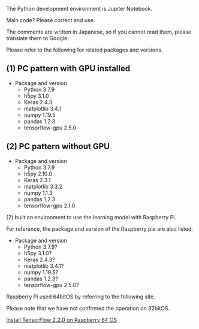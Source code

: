 The Python development environment is Jupiter Notebook.

Main code? Please correct and use.

The comments are written in Japanese, so if you cannot read them, please translate them to Google.

Please refer to the following for related packages and versions.
## (1) PC pattern with GPU installed
- Package and version
    - Python                  3.7.9
    - h5py                    3.1.0
    - Keras                   2.4.3
    - matplotlib              3.4.1
    - numpy                   1.19.5
    - pandas                  1.2.3
    - tensorflow-gpu          2.5.0

## (2) PC pattern without GPU
- Package and version
    - Python                  3.7.9
    - h5py                    2.10.0
    - Keras                   2.3.1
    - matplotlib              3.3.2
    - numpy                   1.1.3
    - pandas                  1.2.3
    - tensorflow-gpu          2.1.0
   
(2) built an environment to use the learning model with Raspberry Pi.

For reference, the package and version of the Raspberry pie are also listed.
- Package and version
    - Python                  3.7.9?
    - h5py                    3.1.0?
    - Keras                   2.4.3?
    - matplotlib              3.4.1?
    - numpy                   1.19.5?
    - pandas                  1.2.3?
    - tensorflow-gpu          2.5.0?

Raspberry Pi used 64bitOS by referring to the following site.

Please note that we have not confirmed the operation on 32bitOS.

[Install TensorFlow 2.2.0 on Raspberry 64 OS](https://qengineering.eu/install-tensorflow-2.2.0-on-raspberry-64-os.html)

